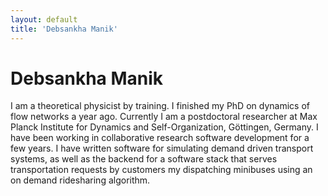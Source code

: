 ```yaml
---
layout: default
title: 'Debsankha Manik'
---
```


# Debsankha Manik

I am a theoretical physicist by training. I finished my PhD on dynamics of flow networks a year ago. Currently I am a postdoctoral researcher at Max Planck Institute for Dynamics and Self-Organization, Göttingen, Germany. I have been working in collaborative research software development for a few years. I have written software for simulating demand driven transport systems,  as well as the backend for a software stack that serves transportation requests by customers my dispatching minibuses using an on demand ridesharing algorithm.